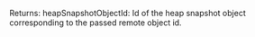 Returns:
heapSnapshotObjectId: Id of the heap snapshot object corresponding to the passed remote object id.
